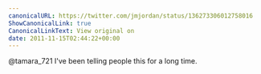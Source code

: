 ```yaml
---
canonicalURL: https://twitter.com/jmjordan/status/136273306012758016
ShowCanonicalLink: true
CanonicalLinkText: View original on
date: 2011-11-15T02:44:22+00:00
---
```

@tamara_721 I've been telling people this for a long time.